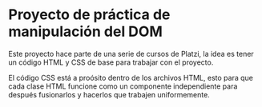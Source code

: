 # Proyecto de práctica de manipulación del DOM
Este proyecto hace parte de una serie de cursos de Platzi, la idea es tener un código HTML y CSS de base para trabajar con el proyecto.

El código CSS está a proósito dentro de los archivos HTML, esto para que cada clase HTML funcione como un componente independiente para después fusionarlos y hacerlos que trabajen uniformemente.